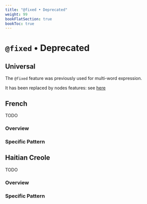 ```yaml
---
title: "@fixed • Deprecated"
weight: 99
bookFlatSection: true
bookToc: true
---
```

# `@fixed` • Deprecated

## Universal

The `@fixed` feature was previously used for multi-word expression.

It has been replaced by nodes features: see [here](../Misc/Idiom_Titles.md)








## French

TODO
### Overview

### Specific Pattern




## Haitian Creole

TODO
### Overview

### Specific Pattern



